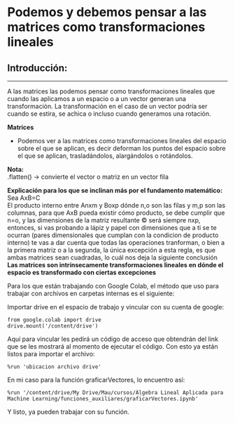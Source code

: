 # Podemos y debemos pensar a las matrices como transformaciones lineales

## Introducción:

---

A las matrices las podemos pensar como transformaciones lineales que cuando las aplicamos a un espacio o a un vector generan una transformación. La transformación en el caso de un vector podría ser cuando se estira, se achica o incluso cuando generamos una rotación.

**Matrices**

-   Podemos ver a las matrices como transformaciones lineales del espacio sobre el que se aplican, es decir deforman los puntos del espacio sobre el que se aplican, trasladándolos, alargándolos o rotándolos.

**Nota:**  
.flatten() → convierte el vector o matriz en un vector fila

**Explicación para los que se inclinan más por el fundamento matemático:**  
Sea AxB=C  
El producto interno entre Anxm y Boxp dónde n,o son las filas y m,p son las columnas, para que AxB pueda existir cómo producto, se debe cumplir que n=o, y las dimensiones de la matriz resultante © será siempre nxp, entonces, si vas probando a lápiz y papel con dimensiones que a ti se te ocurran (pares dimensionales que cumplan con la condicion de producto interno) te vas a dar cuenta que todas las operaciones tranforman, o bien a la primera matriz o a la segunda, la única excepción a esta regla, es que ambas matrices sean cuadradas, lo cuál nos deja la siguiente conclusión  
**Las matrices son intrínsecamente transformaciones lineales en dónde el espacio es transformado con ciertas excepciones**

Para los que están trabajando con Google Colab, el método que uso para trabajar con archivos en carpetas internas es el siguiente:

Importar drive en el espacio de trabajo y vincular con su cuenta de google:

```
from google.colab import drive
drive.mount('/content/drive')
```

Aquí para vincular les pedirá un código de acceso que obtendrán del link que se les mostrará al momento de ejecutar el código. Con esto ya están listos para importar el archivo:

```
%run 'ubicacion archivo drive'
```

En mi caso para la función graficarVectores, lo encuentro así:

```
%run '/content/drive/My Drive/Mau/cursos/Álgebra Lineal Aplicada para Machine Learning/funciones_auxiliares/graficarVectores.ipynb'
```

Y listo, ya pueden trabajar con su función.